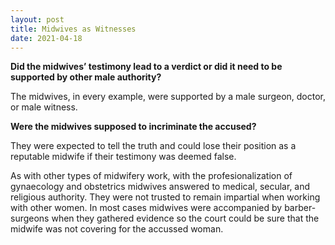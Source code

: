 ```yaml
---
layout: post
title: Midwives as Witnesses
date: 2021-04-18
---
```


**Did the midwives’ testimony lead to a verdict or did it need to be supported by other male authority?**

The midwives, in every example, were supported by a male surgeon, doctor, or male witness.

**Were the midwives supposed to incriminate the accused?**

They were expected to tell the truth and could lose their position as a reputable midwife if their testimony was deemed false. 

As with other types of midwifery work, with the profesionalization of gynaecology and obstetrics midwives answered to medical, secular, and religious authority. They were not trusted to remain impartial when working with other women. In most cases midwives were accompanied by barber-surgeons when they gathered evidence so the court could be sure that the midwife was not covering for the accussed woman.  